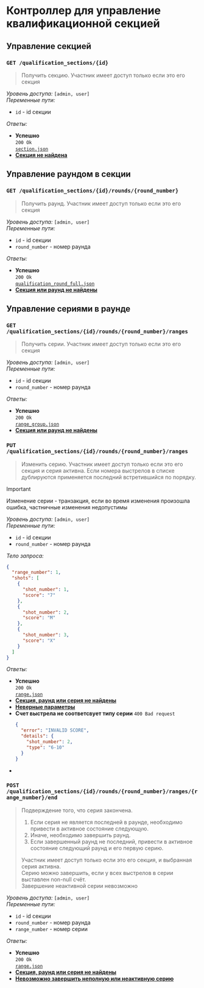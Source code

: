 # Контроллер для управление квалификационной секцией

## Управление секцией

### `GET /qualification_sections/{id}`

> Получить секцию. Участник имеет доступ только если это его секция

_Уровень доступа:_ `[admin, user]`\
_Переменные пути:_

- `id` - id секции

_Ответы:_

- **Успешно**\
  `200 Ok`\
  [`section.json`](../models/section.md)
- [**Секция не найдена**](../policies/user_errors.md/#не-найдено)

## Управление раундом в секции

### `GET /qualification_sections/{id}/rounds/{round_number}`

> Получить раунд. Участник имеет доступ только если это его секция

_Уровень доступа:_ `[admin, user]`\
_Переменные пути:_

- `id` - id секции
- `round_number` - номер раунда

_Ответы:_

- **Успешно**\
  `200 Ok`\
  [`qualification_round_full.json`](../models/qualification_round.md#full)
- [**Секция или раунд не найдены**](../policies/user_errors.md/#не-найдено)

## Управление сериями в раунде

### `GET /qualification_sections/{id}/rounds/{round_number}/ranges`

> Получить серии. Участник имеет доступ только если это его секция

_Уровень доступа:_ `[admin, user]`\
_Переменные пути:_

- `id` - id секции
- `round_number` - номер раунда

_Ответы:_

- **Успешно**\
  `200 Ok`\
  [`range_group.json`](../models/range_group.md)
- [**Секция или раунд не найдены**](../policies/user_errors.md/#не-найдено)

### `PUT /qualification_sections/{id}/rounds/{round_number}/ranges`

> Изменить серию. Участник имеет доступ только если это его секция и серия активна. Если номера выстрелов в списке дублируются применяется последний встретившийся по порядку.

> [!IMPORTANT]
> Изменение серии - транзакция, если во время изменения произошла ошибка, частничные изменения недопустимы

_Уровень доступа:_ `[admin, user]`\
_Переменные пути:_

- `id` - id секции
- `round_number` - номер раунда

_Тело запроса:_

```json
{
  "range_number": 1,
  "shots": [
    {
      "shot_number": 1,
      "score": "7"
    },
    {
      "shot_number": 2,
      "score": "M"
    },
    {
      "shot_number": 3,
      "score": "X"
    }
  ]
}
```

_Ответы:_

- **Успешно**\
  `200 Ok`\
  [`range.json`](../models/range.md)
- [**Секция, раунд или серия не найдены**](../policies/user_errors.md/#не-найдено)
- [**Неверные параметры**](../policies/user_errors.md#неверные-параметры)
- **Счет выстрела не соответсвует типу серии**
  `400 Bad request`
  ```json
  {
    "error": "INVALID SCORE",
    "details": {
      "shot_number": 2,
      "type": "6-10"
    }
  }
  ```
- [](../policies/user_errors.md#невозможно-выполнить-действие)

### `POST /qualification_sections/{id}/rounds/{round_number}/ranges/{range_number}/end`

> Подверждение того, что серия закончена.
>
> 1. Если серия не является последней в раунде, необходимо привести в активное состояние следующую.
> 2. Иначе, необходимо завершить раунд.
> 3. Если завершенный раунд не последний, привести в активное состояние следующий раунд и его первую серию.
>
> Участник имеет доступ только если это его секция, и выбранная серия активна.\
> Серию можно завершить, если у всех выстрелов в серии выставлен non-null счёт.\
> Завершение неактивной серии невозможно

_Уровень доступа:_ `[admin, user]`\
_Переменные пути:_

- `id` - id секции
- `round_number` - номер раунда
- `range_number` - номер серии

_Ответы:_

- **Успешно**\
  `200 Ok`\
  [`range.json`](../models/range.md)
- [**Секция, раунд или серия не найдены**](../policies/user_errors.md/#не-найдено)
- [**Невозможно завершить неполную или неактивную серию**](../policies/user_errors.md#невозможно-выполнить-действие)
